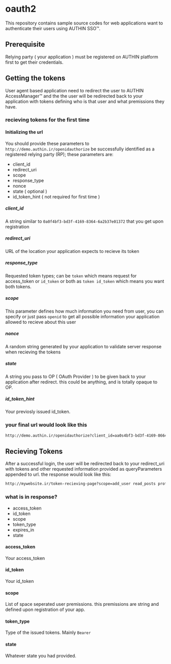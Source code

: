 # oauth2

This repository contains sample source codes for web applications want to authenticate their users using AUTHIN SSO™.

## Prerequisite

Relying party ( your application ) must be registered on AUTHIN platform first to get their credentials.

## Getting the tokens

User agent based application need to redirect the user to AUTHIN AccessManager™ and the the user will be redirected 
back to your application with tokens defining who is that user and what premissions they have.

### recieving tokens for the first time

#### Initializing the url

You should provide these parameters to `http://demo.authin.ir/openidauthorize` be successfully identified as a registered relying party (RP); these parameters are:

- client_id
- redirect_uri
- scope
- response_type
- nonce
- state ( optional )
- id_token_hint ( not required for first time )

##### client_id
 A string similar to `0a0f4bf3-bd3f-4169-8364-6a2b37e01372` that you get upon registration
 
##### redirect_uri
URL of the location your application expects to recieve its token

##### response_type
Requested token types; can be `token` which means request for access_token or `id_token` or both as `token id_token` which means you want both tokens.

##### scope
This parameter defines how much information you need from user, you can specify or just pass `openid` to get all possible information your application allowed to recieve about this user

##### nonce
A random string generated by your application to validate server response when recieving the tokens

##### state
A string you pass to OP ( OAuth Provider ) to be given back to your application after redirect. this could be anything, and is totally opaque to OP.

##### id_token_hint
Your previosly issued id_token.

### your final url would look like this
```bash
http://demo.authin.ir/openidauthorize?client_id=aa0s4bf3-bd3f-4169-8664-6a2b37e01372&redirect_uri=http://mywebsite.ir/token-recieving-page&scope=openid&response_type=token%20id_token&nonce=A_RANDOM_STRING&state=SOMETHING_YOU_WANT&id_token_hint=YOUR_PREVIOSLY_ISSUED_ID_TOKEN
```

## Recieving Tokens

After a successful login, the user will be redirected back to your redirect_uri with tokens and other requested information provided as queryParameters appended to url. the response would look like this: 

```bash
http://mywebsite.ir/token-recieving-page?scope=add_user read_posts profile email&access_token=eyJ0eXAiOiJKV1QiLCJhbGcipiJSUzI1NiJ9.eyJ0b2tlbl90eXBlIjoiYWNjZXNzX3Rva2VuIiwiaXNzIjoiaHR0cHM6Ly93d3cuYXV0aGluLmlyIiwic3ViIjoiYWQ1YTU0MWUtYmQwNS00NjRjLWI3NzEtNWRlMmMyZGVlM2VlIiwiYXVkIjoiMGEwZjRiZjMtYmQzZi00MTY5LTgzNjQtNmEyYjM3ZTAxMzcyIiwiZXhwIjoxNTQ4NzkyODg3LCJpYXQiOjE1NDg3ODkyODcsInNjb3BlIjoidGizdCBwcm9maWxlIGVtYWlsIiwidHlwIjoiSldUIn0.dd5og-NeJq428fKnnzknoOuUxEK0COZXMKPYakeZgY7ByrgFBxTE_CFllPAX99CDX86ERy5nUBlfKf8vPK5gb9vJUdOeshkMIGfiJKwM0GJdx8NOC2kTDyYIsYOLubVASt4rWPwLt6RAvuWWohqp2Bx09gyrkQcZIAo1qRTwLrUKm7q71T_Ds-L4SLTs7P1Gw946DWY9LRLirK3dr-WEgrcxHAzf2Id841YQ_D2ZFgi3_xcXZb7O2l_nmEE2WuYV4SototjmexNyav-Xmlc3ZyLX4GPZtT5re2ovAztcQ2g3OLgPr_WWRIi53rXSXJxngiKN7xHzGDpZjQpcAqeMEuySh3tgXJ5ZMbo5sNU8qjSJfv9TbmP2iJi8nE5G_pKZ-AkxTOsV_Vh0Z6BWwL2G15Vlq0KelaAkYrGVCzZJSDLBjO7kQUCuLbtZwuUzNnYkBfp1iVsdO3cyvxUiz33ab9OvmpT8SUHLoeXbO9lDDf2sQGMExf0gIvB1ohIL-PkTCumrIsUsYcKksvSItCx4r2Qgz2-nHvjZbnf3q6FURqkZiI2J_9AKmn76PCBu2BW8Fc0X4Fr7PCmArbaN8FQqmExChAI8YZNRVtbrcRVOKkcDRZE7ALJ3NZYCeYfymfwbErpKhpOo2wxDyvvMeUCWqubHsNj8JHzujoz1qIgN1bw&token_type=Bearer&expires_in=3600&id_token=eyJ0eXAiOiJKV1QiLCJhbGciOiJSUzI9NiJ9.eyJub25jZSI6ImExNTZhOWRiMDIyMmMzN2U4Y2VkN2FjNmFjNzFmN2ZlNzEyMmMwMDU0MThkYzM0Y2U3N2E3ODljMGRmYWMxYWQiLCJ0b2tlbl90eXBlIjoiaWiifdG9rZW4iLCJpc3MiOiJodHRwczovL3d3dy5hdXRoaW4uaXIiLCJzdWIiOiJhZDVhNTQxZS1iZDA1LTQ2NGMtYjc3MS01ZGUyYzJkZWUzZWUiLCJhdWQiOiIwYTBmNGJmMy1iZDNmLTQxNjktODM2NC02YTJiMzdlMDEzNzIiLCJleHAiOjE1NDg3OTI4ODcsImlhdCI6MTU0ODc4OTI4NywidHlwIjoiSldUIiwiYXRfaGFzaCI6IlJzeFJ5c0l4bdotc3dIVHlpS0h2YmcifQ.RbVbjuv925MofAXa0jnG905PKIZVx5cMydTdZWLjUethbl9dcG_EpqKfp2wnrr-w0FnO73vtEVjySlFdz0Mq8OTZEocuTbroAvV_4lV9sV5KWgh8RjN5ELn0yQIP3YQC21fTmjZatO2CYylHMFpz7mJadCGMIsFZzUSpHQPhRkXHruOgzAz285GRYD8rrCsxLeIOcNq9fnE4OdQz16KsfOu3QFFLACb1XGf2QrW10M-ZwJn-wvDr3knOheAkWUHOpmDOk4gXyKxI3YLkfYSwUsEJAcvxh3F23KK1Eru26UDDHeV6ZBDb7catFstI5iDbDikh5DFctUZcJCjIjQnGxeEzLrS8WlP7G2-A_WM7qH-aNi7QCDAQFmMQ4RI0rTd2xO_4Z8X-SeH-3vnTL2LHvpW9SQjmat37qQiJpv9G-ydbLaVSdNIx7HDVDvcIinZ_uh-naZrvhzRfSUlvkf74BsbReBBupw2GG-sNvsqS0QsKbCwIfVDSAWjn9a122KgO4XcAvdQ6nhbiARHRrr-J3NDYlQ5uxZhS9jAJ24V-hfzkr0uhCauIuQS-EtsGgePZEVqT4aJ68-ERnRQFDuTl9qpfeQexKWKVox06suCCL0DfniRlU-7EJpOop6KEolTMIppiQi9mT7xXLnbl7-7TdWMskTXVFDyTYuAvD_yFlcc&state=SOMETHING_YOU_WANT
```
### what is in response?
- access_token
- id_token
- scope
- token_type
- expires_in
- state

#### access_token 
Your access_token

#### id_token 
Your id_token

#### scope 
List of space seperated user premissions. this premissions are string and defined upon registration of your app.

#### token_type 
Type of the issued tokens. Mainly `Bearer`

#### state 
Whatever state you had provided.


